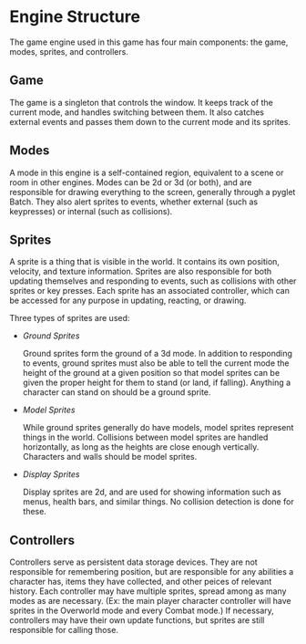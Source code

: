 Engine Structure
================

The game engine used in this game has four main components: the game,
modes, sprites, and controllers. 

Game
----

The game is a singleton that controls the window. It keeps track of the
current mode, and handles switching between them. It also catches
external events and passes them down to the current mode and its
sprites.

Modes
-----

A mode in this engine is a self-contained region, equivalent to a scene
or room in other engines. Modes can be 2d or 3d (or both), and are
responsible for drawing everything to the screen, generally through a
pyglet Batch. They also alert sprites to events, whether external (such
as keypresses) or internal (such as collisions).

Sprites
------

A sprite is a thing that is visible in the world. It contains its own
position, velocity, and texture information. Sprites are also
responsible for both updating themselves and responding to events, such
as collisions with other sprites or key presses. Each sprite has an
associated controller, which can be accessed for any purpose in
updating, reacting, or drawing.

Three types of sprites are used:

  * *Ground Sprites*

    Ground sprites form the ground of a 3d mode. In addition to
    responding to events, ground sprites must also be able to tell the
    current mode the height of the ground at a given position so that
    model sprites can be given the proper height for them to stand (or
    land, if falling). Anything a character can stand on should be a
    ground sprite.

  * *Model Sprites*

    While ground sprites generally do have models, model sprites
    represent things in the world. Collisions between model sprites are
    handled horizontally, as long as the heights are close enough
    vertically. Characters and walls should be model sprites.

  * *Display Sprites*

    Display sprites are 2d, and are used for showing information such
    as menus, health bars, and similar things. No collision detection
    is done for these.

Controllers
-----------

Controllers serve as persistent data storage devices. They are not
responsible for remembering position, but are responsible for any
abilities a character has, items they have collected, and other peices
of relevant history. Each controller may have multiple sprites, spread
among as many modes as are necessary. (Ex: the main player character
controller will have sprites in the Overworld mode and every Combat
mode.) If necessary, controllers may have their own update functions,
but sprites are still responsible for calling those. 
